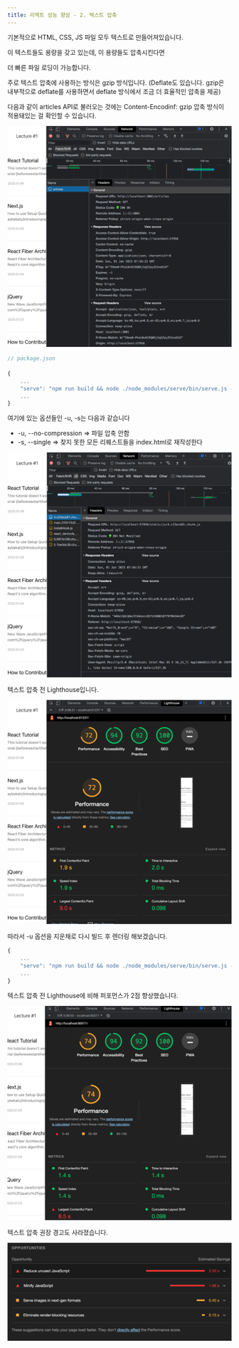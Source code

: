 ```yaml
---
title: 리액트 성능 향상 - 2. 텍스트 압축
---
```


기본적으로 HTML, CSS, JS 파일 모두 텍스트로 만들어져있습니다.

이 텍스트들도 용량을 갖고 있는데, 이 용량들도 압축시킨다면

더 빠른 파일 로딩이 가능합니다.

주로 텍스트 압축에 사용하는 방식은 gzip 방식입니다. (Deflate도 있습니다. gzip은 내부적으로 deflate를 사용하면서 deflate 방식에서 조금 더 효율적인 압축을 제공)

다음과 같이 articles API로 불러오는 것에는 Content-Encodinf: gzip 압축 방식이 적용돼있는 걸 확인할 수 있습니다.

![image](img/13/1.png)

```jsx
// package.json

{
	...
    "serve": "npm run build && node ./node_modules/serve/bin/serve.js -u -s build",
    ...
}
```

여기에 있는 옵션들인 -u, -s는 다음과 같습니다

- -u, --no-compression => 파일 압축 안함
- -s, --single => 찾지 못한 모든 리퀘스트들을 index.html로 재작성한다

![image](img/13/2.png)

텍스트 압축 전 Lighthouse입니다.

![image](img/13/3.png)

따라서 -u 옵션을 지운채로 다시 빌드 후 렌더링 해보겠습니다.

```jsx
{
	...
    "serve": "npm run build && node ./node_modules/serve/bin/serve.js -s build",
    ...
}
```

텍스트 압축 전 Lighthouse에 비해 퍼포먼스가 2점 향상했습니다.

![image](img/13/4.png)

텍스트 압축 권장 경고도 사라졌습니다.

![image](img/13/5.png)
